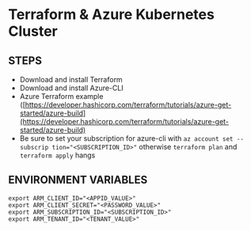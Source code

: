 # Terraform & Azure Kubernetes Cluster

## STEPS

- Download and install Terraform
- Download and install Azure-CLI
- Azure Terraform example ([https://developer.hashicorp.com/terraform/tutorials/azure-get-started/azure-build](https://developer.hashicorp.com/terraform/tutorials/azure-get-started/azure-build)
- Be sure to set your subscription for azure-cli with `az account set --subscrip
tion="<SUBSCRIPTION_ID>"` otherwise `terraform plan` and `terraform apply` hangs


## ENVIRONMENT VARIABLES

```
export ARM_CLIENT_ID="<APPID_VALUE>"
export ARM_CLIENT_SECRET="<PASSWORD_VALUE>"
export ARM_SUBSCRIPTION_ID="<SUBSCRIPTION_ID>"
export ARM_TENANT_ID="<TENANT_VALUE>"
```
